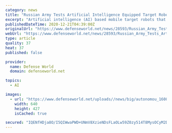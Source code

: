 ```yaml
---
category: news
title: "Russian Army Tests Artificial Intelligence Equipped Target Robots"
excerpt: "Artificial intelligence (AI) based mobile target robots that dodge shooters’ bullets have been tested for the first time in Patriot Park shooting range near Moscow. The AI-based robots are dressed as soldiers and carry dummy guns."
publishedDateTime: 2020-12-21T04:39:00Z
originalUrl: "https://www.defenseworld.net/news/28593/Russian_Army_Tests_Artificial_Intelligence_Equipped_Target_Robots"
webUrl: "https://www.defenseworld.net/news/28593/Russian_Army_Tests_Artificial_Intelligence_Equipped_Target_Robots"
type: article
quality: 37
heat: 37
published: false

provider:
  name: Defense World
  domain: defenseworld.net

topics:
  - AI

images:
  - url: "https://www.defenseworld.net/uploads//news/big/autonomou_1608524511.jpg"
    width: 640
    height: 427
    isCached: true

secured: "IQENfHDja8O/I5QIWwaPWD+UNmV8XzieNDsFLaOLw59Z0zy514T8MysOCyM2DMNYysD5vD9PVa+wY0H71JY1gqQ3GagV4FYq7vo0OkpjwQ3EjkHAeSojFJ8jVtks8Dz7AKuWCvw07WZP7zHoH0azSQGbpUpnGyoIFn81FPKxrkHhQhn4k4COfi88bnTwpkmtJqgGY8BJ6Q2ddPFBjQVqUv9TkZN94pBjj2u6XvOdM/LCGGn2Q+da6NHiGj1LzofP8qOVpqwOZmYsowaoPz+OoVivKwCiy7Ab7atzd1ZiuivcKugm2nDMMHN1C8aMekROReL+ZVcdhFdS6kB6LAs/l02JMgBd131yALjjedWtrDc=;R5nTKmPXETyVcSZZ54uv7w=="
---
```


